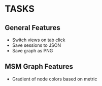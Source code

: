 TASKS
=========

General Features
-------------

- Switch views on tab click
- Save sessions to JSON
- Save graph as PNG

MSM Graph Features
---------
- Gradient of node colors based on metric


